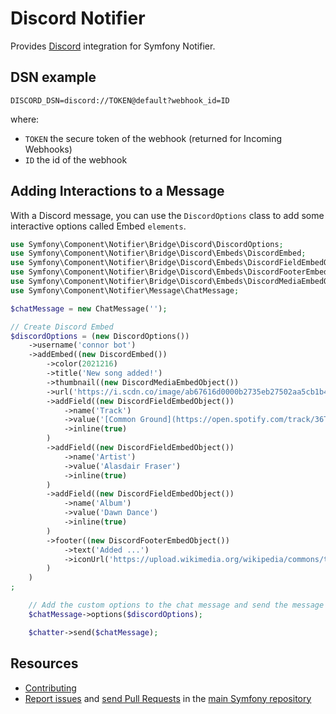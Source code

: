 Discord Notifier
================

Provides [Discord](https://discord.com) integration for Symfony Notifier.

DSN example
-----------

```
DISCORD_DSN=discord://TOKEN@default?webhook_id=ID
```

where:
 - `TOKEN` the secure token of the webhook (returned for Incoming Webhooks)
 - `ID` the id of the webhook

Adding Interactions to a Message
--------------------------------

With a Discord message, you can use the `DiscordOptions` class to add some
interactive options called Embed `elements`.

```php
use Symfony\Component\Notifier\Bridge\Discord\DiscordOptions;
use Symfony\Component\Notifier\Bridge\Discord\Embeds\DiscordEmbed;
use Symfony\Component\Notifier\Bridge\Discord\Embeds\DiscordFieldEmbedObject;
use Symfony\Component\Notifier\Bridge\Discord\Embeds\DiscordFooterEmbedObject;
use Symfony\Component\Notifier\Bridge\Discord\Embeds\DiscordMediaEmbedObject;
use Symfony\Component\Notifier\Message\ChatMessage;

$chatMessage = new ChatMessage('');

// Create Discord Embed
$discordOptions = (new DiscordOptions())
    ->username('connor bot')
    ->addEmbed((new DiscordEmbed())
        ->color(2021216)
        ->title('New song added!')
        ->thumbnail((new DiscordMediaEmbedObject())
        ->url('https://i.scdn.co/image/ab67616d0000b2735eb27502aa5cb1b4c9db426b'))
        ->addField((new DiscordFieldEmbedObject())
            ->name('Track')
            ->value('[Common Ground](https://open.spotify.com/track/36TYfGWUhIRlVjM8TxGUK6)')
            ->inline(true)
        )
        ->addField((new DiscordFieldEmbedObject())
            ->name('Artist')
            ->value('Alasdair Fraser')
            ->inline(true)
        )
        ->addField((new DiscordFieldEmbedObject())
            ->name('Album')
            ->value('Dawn Dance')
            ->inline(true)
        )
        ->footer((new DiscordFooterEmbedObject())
            ->text('Added ...')
            ->iconUrl('https://upload.wikimedia.org/wikipedia/commons/thumb/1/19/Spotify_logo_without_text.svg/200px-Spotify_logo_without_text.svg.png')
        )
    )
;

    // Add the custom options to the chat message and send the message
    $chatMessage->options($discordOptions);

    $chatter->send($chatMessage);
```

Resources
---------

 * [Contributing](https://symfony.com/doc/current/contributing/index.html)
 * [Report issues](https://github.com/symfony/symfony/issues) and
   [send Pull Requests](https://github.com/symfony/symfony/pulls)
   in the [main Symfony repository](https://github.com/symfony/symfony)
